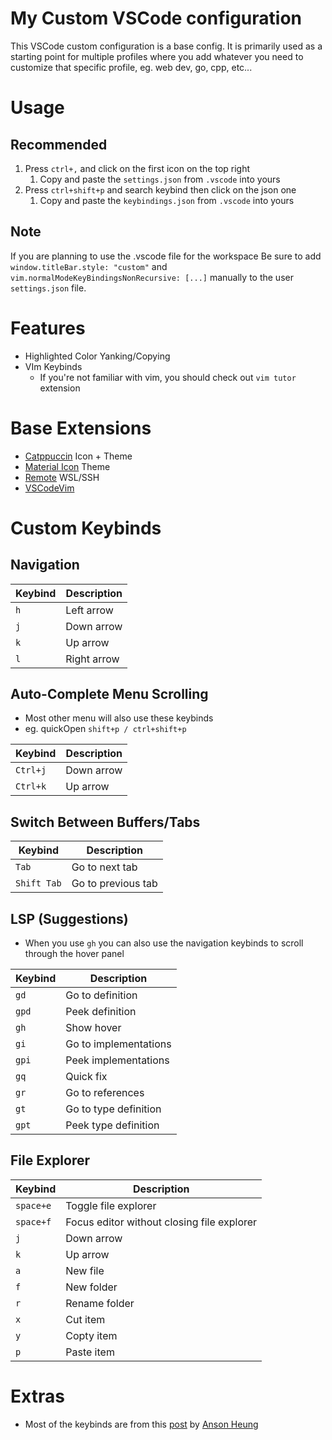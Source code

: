 # My Custom VSCode configuration

This VSCode custom configuration is a base config. It is primarily used as a starting point for multiple profiles where you add whatever you need to customize that specific profile, eg. web dev, go, cpp, etc...

# Usage
## Recommended
1. Press `ctrl+,` and click on the first icon on the top right
	1. Copy and paste the `settings.json` from `.vscode` into yours
2. Press `ctrl+shift+p` and search keybind then click on the json one
	1. Copy and paste the `keybindings.json` from `.vscode` into yours

## Note
If you are planning to use the .vscode file for the workspace
Be sure to add ```window.titleBar.style: "custom"``` and `vim.normalModeKeyBindingsNonRecursive: [...]` manually to the user `settings.json` file.

# Features
- Highlighted Color Yanking/Copying
- VIm Keybinds
	- If you're not familiar with vim, you should check out  `vim tutor` extension

# Base Extensions
- [Catppuccin](https://github.com/catppuccin/) Icon + Theme
- [Material Icon](https://github.com/PKief/vscode-material-icon-theme) Theme
- [Remote](https://github.com/microsoft/vscode-remote-release) WSL/SSH
- [VSCodeVim](https://github.com/VSCodeVim/Vim)

# Custom Keybinds

## Navigation
| **Keybind** |  **Description**   |
| ----------- | ------------------ |
|  `h`        |    Left arrow      |
|  `j`        |    Down arrow      |
|  `k`        |    Up arrow        |
|  `l`        |    Right arrow     |
##

## Auto-Complete Menu Scrolling
- Most other menu will also use these keybinds
- eg. quickOpen `shift+p / ctrl+shift+p`

| **Keybind** | **Description**|
| ----------- | -------------- |
|  `Ctrl+j`   |  Down arrow    |
|  `Ctrl+k`   |   Up arrow     |
##

## Switch Between Buffers/Tabs
| **Keybind**    | **Description**    |
| -------------- | ------------------ |
|  `Tab`         | Go to next tab     |
|  `Shift Tab`   | Go to previous tab |
##

## LSP (Suggestions)
- When you use `gh` you can also use the navigation keybinds to scroll through the hover panel

| **Keybind** | **Description**   |
| ----------- | ----------------- |
|  `gd`   | Go to definition      |
|  `gpd`  | Peek definition       |
|  `gh`   | Show hover            |
|  `gi`   | Go to implementations |
|  `gpi`  | Peek implementations  |
|  `gq`   | Quick fix             |
|  `gr`   | Go to references      |
|  `gt`   | Go to type definition |
|  `gpt`  | Peek type definition  |
##

## File Explorer
| **Keybind** | **Description**|
| ----------- | -------------- |
|  `space+e`   |  Toggle file explorer   |
|  `space+f`   |  Focus editor without closing file explorer                    |
|  `j`        |     Down arrow           |
|  `k`        |     Up arrow             |
|  `a`        |     New file             |
|  `f`        |     New folder           |
|  `r`        |     Rename folder        |
|  `x`        |     Cut item             |
|  `y`        |     Copty item           |
|  `p`        |     Paste item           |
##

# Extras
- Most of the keybinds are from this [post](https://dev.to/ansonh/10-vs-code-vim-tricks-to-boost-your-productivity-1b0n#1-smart-relative-line) by [Anson Heung](https://github.com/AnsonH)